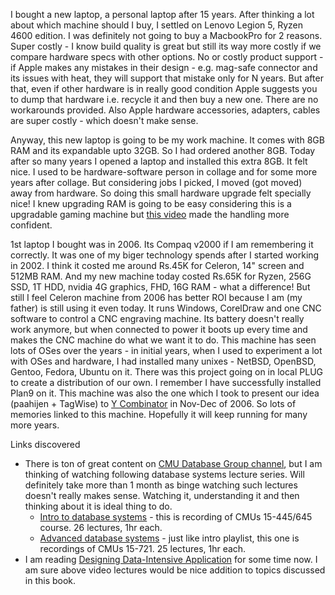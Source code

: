I bought a new laptop, a personal laptop after 15 years. After thinking a lot about which machine should I buy, I settled on Lenovo Legion 5, Ryzen 4600 edition. I was definitely not going to buy a MacbookPro for 2 reasons. Super costly - I know build quality is great but still its way more costly if we compare hardware specs with other options. No or costly product support - if Apple makes any mistakes in their design - e.g. mag-safe connector and its issues with heat, they will support that mistake only for N years. But after that, even if other hardware is in really good condition Apple suggests you to dump that hardware i.e. recycle it and then buy a new one. There are no workarounds provided. Also Apple hardware accessories, adapters, cables are super costly - which doesn't make sense.

Anyway, this new laptop is going to be my work machine. It comes with 8GB RAM and its expandable upto 32GB. So I had ordered another 8GB. Today after so many years I opened a laptop and installed this extra 8GB. It felt nice. I used to be hardware-software person in collage and for some more years after collage. But considering jobs I picked, I moved (got moved) away from hardware. So doing this small hardware upgrade felt specially nice! I knew upgrading RAM is going to be easy considering this is a upgradable gaming machine but [this video](https://www.youtube.com/watch?v=0sZlqqLC8UM) made the handling more confident.

1st laptop I bought was in 2006. Its Compaq v2000 if I am remembering it correctly. It was one of my biger technology spends after I started working in 2002. I think it costed me around Rs.45K for Celeron, 14" screen and 512MB RAM. And my new machine today costed Rs.65K for Ryzen, 256G SSD, 1T HDD, nvidia 4G graphics, FHD, 16G RAM - what a difference! But still I feel Celeron machine from 2006 has better ROI because I am (my father) is still using it even today. It runs Windows, CorelDraw and one CNC software to control a CNC engraving machine. Its battery doesn't really work anymore, but when connected to power it boots up every time and makes the CNC machine do what we want it to do. This machine has seen lots of OSes over the years - in initial years, when I used to experiment a lot with OSes and hardware, I had installed many unixes - NetBSD, OpenBSD, Gentoo, Fedora, Ubuntu on it. There was this project going on in local PLUG to create a distribution of our own. I remember I have successfully installed Plan9 on it. This machine was also the one which I took to present our idea (paahijen + TagWise) to [Y Combinator](https://www.ycombinator.com/) in Nov-Dec of 2006. So lots of memories linked to this machine. Hopefully it will keep running for many more years.

Links discovered
* There is ton of great content on [CMU Database Group channel](https://www.youtube.com/c/CMUDatabaseGroup/videos), but I am thinking of watching following database systems lecture series. Will definitely take more than 1 month as binge watching such lectures doesn't really makes sense. Watching it, understanding it and then thinking about it is ideal thing to do.
  * [Intro to database systems](https://www.youtube.com/playlist?list=PLSE8ODhjZXjbohkNBWQs_otTrBTrjyohi) - this is recording of CMUs 15-445/645 course. 26 lectures, 1hr each.
  * [Advanced database systems](https://www.youtube.com/playlist?list=PLSE8ODhjZXjasmrEd2_Yi1deeE360zv5O) - just like intro playlist, this one is recordings of CMUs 15-721. 25 lectures, 1hr each.
* I am reading [Designing Data-Intensive Application](https://dataintensive.net/buy.html) for some time now. I am sure above video lectures would be nice addition to topics discussed in this book.
